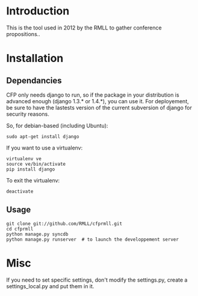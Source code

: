 Introduction
============

This is the tool used in 2012 by the RMLL to gather conference propositions..

Installation
============

Dependancies
------------

CFP only needs django to run, so if the package in your distribution is
advanced enough (django 1.3.\* or 1.4.\*), you can use it. For deployement, be
sure to have the lastests version of the current subversion of django for
security reasons.

So, for debian-based (including Ubuntu):

    sudo apt-get install django

If you want to use a virtualenv:

    virtualenv ve
    source ve/bin/activate
    pip install django

To exit the virtualenv:

    deactivate

Usage
-----

    git clone git://github.com/RMLL/cfprmll.git
    cd cfprmll
    python manage.py syncdb
    python manage.py runserver  # to launch the developpement server


Misc
====

If you need to set specific settings, don't modify the settings.py, create a
settings\_local.py and put them in it.
